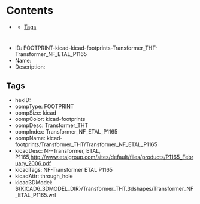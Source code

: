 



Contents
========

* [](#)
	* [Tags](#tags)

# 

- ID: FOOTPRINT-kicad-kicad-footprints-Transformer_THT-Transformer_NF_ETAL_P1165
- Name: 
- Description: 

## Tags

- hexID: 
- oompType: FOOTPRINT
- oompSize: kicad
- oompColor: kicad-footprints
- oompDesc: Transformer_THT
- oompIndex: Transformer_NF_ETAL_P1165
- oompName: kicad-footprints/Transformer_THT/Transformer_NF_ETAL_P1165
- kicadDesc: NF-Transformer,  ETAL, P1165,http://www.etalgroup.com/sites/default/files/products/P1165_February_2006.pdf
- kicadTags: NF-Transformer ETAL P1165
- kicadAttr: through_hole
- kicad3DModel: ${KICAD6_3DMODEL_DIR}/Transformer_THT.3dshapes/Transformer_NF_ETAL_P1165.wrl
